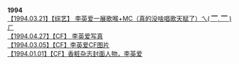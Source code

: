 **1994**   
[【1994.03.21】【综艺】 李英爱一展歌喉+MC（真的没啥唱歌天赋了）ㄟ( ▔, ▔ )ㄏ](https://weibo.com/3965220781/Hb1EQ27w5)         
[【1994.04.27】【CF】 李英爱写真](https://weibo.com/6493535909/IBu5tmnZc)          
[【1994.03.05】【CF】李英爱CF图片](https://weibo.com/6493535909/IBu6ifh4n)             
[【1994.01.01】【CF】香粧杂志封面人物，李英爱](https://weibo.com/6493535909/IBu7kBE34)      
